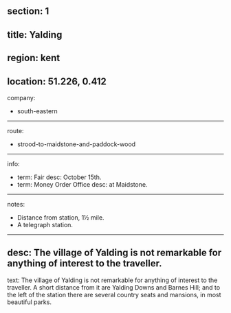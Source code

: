 section: 1
----
title: Yalding
----
region: kent
----
location: 51.226, 0.412
----
company:
- south-eastern
----
route:
- strood-to-maidstone-and-paddock-wood
----
info:
- term: Fair
  desc: October 15th.
- term: Money Order Office
  desc: at Maidstone.
----
notes:
- Distance from station, 1½ mile.
- A telegraph station.
----
desc: The village of Yalding is not remarkable for anything of interest to the traveller.
----
text: The village of Yalding is not remarkable for anything of interest to the traveller. A short distance from it are Yalding Downs and Barnes Hill; and to the left of the station there are several country seats and mansions, in most beautiful parks.
